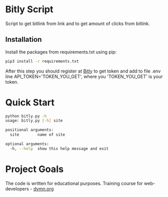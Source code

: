 # Bitly Script
Script to get bitlink from link and to get amount of clicks from bitlink.

## Installation
Install the packages from requirements.txt using pip:
```bash
pip3 install -r requirements.txt
```
After this step you should register at [Bitly](https://bitly.com/) to get token and add to file .env line API_TOKEN='TOKEN_YOU_GET', where you 'TOKEN_YOU_GET' is your token.

# Quick Start

```bash
python bitly.py -h
usage: bitly.py [-h] site

positional arguments:
  site        name of site

optional arguments:
  -h, --help  show this help message and exit
```

# Project Goals

The code is written for educational purposes. Training course for web-developers - [dvmn.org](https://dvmn.org)